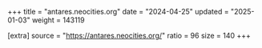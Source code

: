 +++
title = "antares.neocities.org"
date = "2024-04-25"
updated = "2025-01-03"
weight = 143119

[extra]
source = "https://antares.neocities.org/"
ratio = 96
size = 140
+++
